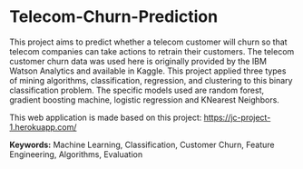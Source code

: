 # Telecom-Churn-Prediction

This project aims to predict whether a telecom customer will churn so that telecom companies can take actions to retrain their customers. The telecom customer churn data was used here is originally provided by the IBM Watson Analytics and available in Kaggle. This project applied three types of mining algorithms, classification, regression, and clustering to this binary classification problem. The specific models used are random forest, gradient boosting machine, logistic regression and KNearest Neighbors.

This web application is made based on this project: https://jc-project-1.herokuapp.com/

<b>Keywords:</b> Machine Learning, Classification, Customer Churn, Feature Engineering, Algorithms, Evaluation
